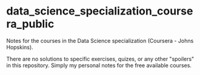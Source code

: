 # data_science_specialization_coursera_public

Notes for the courses in the Data Science specialization (Coursera - Johns Hopskins).

There are no solutions to specific exercises, quizes, or any other "spoilers" in this repository. Simply my personal notes for the free available courses.


